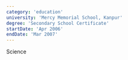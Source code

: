 ```yaml
---
category: 'education'
university: 'Mercy Memorial School, Kanpur'
degree: 'Secondary School Certificate'
startDate: 'Apr 2006'
endDate: 'Mar 2007'
---
```


Science